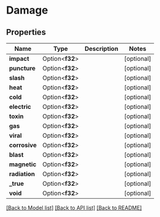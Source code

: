 # Damage

## Properties

Name | Type | Description | Notes
------------ | ------------- | ------------- | -------------
**impact** | Option<**f32**> |  | [optional]
**puncture** | Option<**f32**> |  | [optional]
**slash** | Option<**f32**> |  | [optional]
**heat** | Option<**f32**> |  | [optional]
**cold** | Option<**f32**> |  | [optional]
**electric** | Option<**f32**> |  | [optional]
**toxin** | Option<**f32**> |  | [optional]
**gas** | Option<**f32**> |  | [optional]
**viral** | Option<**f32**> |  | [optional]
**corrosive** | Option<**f32**> |  | [optional]
**blast** | Option<**f32**> |  | [optional]
**magnetic** | Option<**f32**> |  | [optional]
**radiation** | Option<**f32**> |  | [optional]
**_true** | Option<**f32**> |  | [optional]
**void** | Option<**f32**> |  | [optional]

[[Back to Model list]](../README.md#documentation-for-models) [[Back to API list]](../README.md#documentation-for-api-endpoints) [[Back to README]](../README.md)


